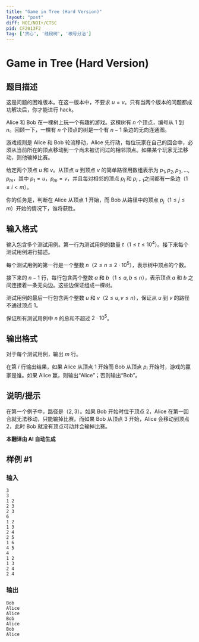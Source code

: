 ```yaml
---
title: "Game in Tree (Hard Version)"
layout: "post"
diff: NOI/NOI+/CTSC
pid: CF2013F2
tag: ['贪心', '线段树', '根号分治']
---
```


# Game in Tree (Hard Version)

## 题目描述

这是问题的困难版本。在这一版本中，不要求 $u = v$。只有当两个版本的问题都成功解决后，你才能进行 hack。

Alice 和 Bob 在一棵树上玩一个有趣的游戏。这棵树有 $n$ 个顶点，编号从 $1$ 到 $n$。回顾一下，一棵有 $n$ 个顶点的树是一个有 $n - 1$ 条边的无向连通图。

游戏规则是 Alice 和 Bob 轮流移动，Alice 先行动，每位玩家在自己的回合中，必须从当前所在的顶点移动到一个尚未被访问过的相邻顶点。如果某个玩家无法移动，则他输掉比赛。

给定两个顶点 $u$ 和 $v$。从顶点 $u$ 到顶点 $v$ 的简单路径用数组表示为 $p_1, p_2, p_3, \ldots, p_m$，其中 $p_1 = u$，$p_m = v$，并且每对相邻的顶点 $p_i$ 和 $p_{i+1}$之间都有一条边（$1 \le i < m$）。

你的任务是，判断在 Alice 从顶点 $1$ 开始，而 Bob 从路径中的顶点 $p_j$（$1 \le j \le m$）开始的情况下，谁将获胜。

## 输入格式

输入包含多个测试用例。第一行为测试用例的数量 $t$（$1 \le t \le 10^4$）。接下来每个测试用例进行描述。

每个测试用例的第一行是一个整数 $n$（$2 \le n \le 2 \cdot 10^5$），表示树中顶点的个数。

接下来的 $n - 1$ 行，每行包含两个整数 $a$ 和 $b$（$1 \le a, b \le n$），表示顶点 $a$ 和 $b$ 之间连接着一条无向边。这些边保证组成一棵树。

测试用例的最后一行包含两个整数 $u$ 和 $v$（$2 \le u, v \le n$），保证从 $u$ 到 $v$ 的路径不通过顶点 $1$。

保证所有测试用例中 $n$ 的总和不超过 $2 \cdot 10^5$。

## 输出格式

对于每个测试用例，输出 $m$ 行。

在第 $i$ 行输出结果，如果 Alice 从顶点 $1$ 开始而 Bob 从顶点 $p_i$ 开始时，游戏的赢家是谁。如果 Alice 赢，则输出“Alice”；否则输出“Bob”。

## 说明/提示

在第一个例子中，路径是（$2, 3$）。如果 Bob 开始时位于顶点 $2$，Alice 在第一回合就无法移动，只能输掉比赛。而如果 Bob 从顶点 $3$ 开始，Alice 会移动到顶点 $2$，此时 Bob 就没有顶点可动并会输掉比赛。

 **本翻译由 AI 自动生成**

## 样例 #1

### 输入

```
3
3
1 2
2 3
2 3
6
1 2
1 3
2 4
2 5
1 6
4 5
4
1 2
1 3
2 4
2 4
```

### 输出

```
Bob
Alice
Alice
Bob
Alice
Bob
Alice
```

